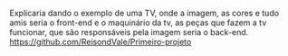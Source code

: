 Explicaria dando o exemplo de uma TV, onde a imagem, as cores e tudo amis seria o front-end e o maquinário da tv, as peças que fazem a tv funcionar, que são responsáveis pela imagem seria o back-end.
https://github.com/ReisondVale/Primeiro-projeto